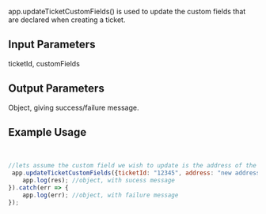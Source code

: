 app.updateTicketCustomFields() is used to update the custom fields that are declared when creating a ticket.

## Input Parameters
ticketId, customFields
​
## Output Parameters
Object, giving success/failure message.
​
## Example Usage
​
```javascript
//lets assume the custom field we wish to update is the address of the user.
 app.updateTicketCustomFields({ticketId: "12345", address: "new address of the user."}).then((res) => {
    app.log(res); //object, with sucess message
}).catch(err => {
    app.log(err); //object, with failure message
});
```